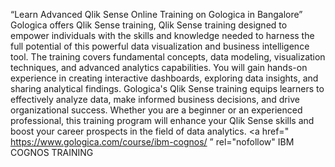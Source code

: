 “Learn Advanced Qlik Sense Online Training on Gologica in Bangalore”  
Gologica offers Qlik Sense training, Qlik Sense training designed to empower individuals with the skills and knowledge needed to harness the full potential of this powerful data visualization and business intelligence tool. The training covers fundamental concepts, data modeling, visualization techniques, and advanced analytics capabilities. You will gain hands-on experience in creating interactive dashboards, exploring data insights, and sharing analytical findings. Gologica's Qlik Sense training equips learners to effectively analyze data, make informed business decisions, and drive organizational success. Whether you are a beginner or an experienced professional, this training program will enhance your Qlik Sense skills and boost your career prospects in the field of data analytics. 
<a href=" https://www.gologica.com/course/ibm-cognos/ ” rel="nofollow" IBM COGNOS TRAINING </a> 
